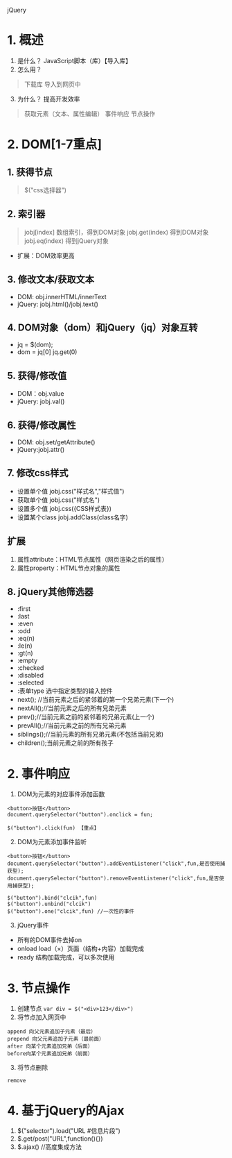 ﻿jQuery
# 1. 概述
1. 是什么？
JavaScript脚本（库）【导入库】
2. 怎么用？
> 下载库
> 导入到网页中
3. 为什么？
提高开发效率
> 获取元素（文本、属性编辑）
> 事件响应
> 节点操作
# 2. DOM[1-7重点]
## 1. 获得节点
> $("css选择器")
## 2. 索引器
> jobj[index] 数组索引，得到DOM对象
> jobj.get(index) 得到DOM对象
> jobj.eq(index) 得到jQuery对象
* 扩展：DOM效率更高
## 3. 修改文本/获取文本
* DOM: obj.innerHTML/innerText
* jQuery: jobj.html()/jobj.text()
## 4. DOM对象（dom）和jQuery（jq）对象互转
* jq = $(dom);
* dom = jq[0]   jq.get(0)
## 5. 获得/修改值
* DOM：obj.value
* jQuery: jobj.val()
## 6. 获得/修改属性
* DOM: obj.set/getAttribute()
* jQuery:jobj.attr()
## 7. 修改css样式
* 设置单个值 jobj.css("样式名","样式值")
* 获取单个值 jobj.css("样式名")
* 设置多个值 jobj.css({CSS样式表})
* 设置某个class jobj.addClass(class名字)
## 扩展
1. 属性attribute：HTML节点属性（网页渲染之后的属性）
2. 属性property：HTML节点对象的属性
## 8. jQuery其他筛选器
* :first
* :last
* :even
* :odd
* :eq(n)
* :le(n)
* :gt(n)
* :empty
* :checked
* :disabled
* :selected
* :表单type 选中指定类型的输入控件
* next(); //当前元素之后的紧邻着的第一个兄弟元素(下一个)
* nextAll();//当前元素之后的所有兄弟元素
* prev();//当前元素之前的紧邻着的兄弟元素(上一个)
* prevAll();//当前元素之前的所有兄弟元素
* siblings();//当前元素的所有兄弟元素(不包括当前兄弟)
* children();当前元素之前的所有孩子
# 2. 事件响应
1. DOM为元素的对应事件添加函数
```
<button>按钮</button>
document.querySelector("button").onclick = fun;

```
```
$("button").click(fun) 【重点】
```
2. DOM为元素添加事件监听
```
<button>按钮</button>
document.querySelector("button").addEventListener("click",fun,是否使用捕获型);
document.querySelector("button").removeEventListener("click",fun,是否使用捕获型);

```
```
$("button").bind("clcik",fun)
$("button").unbind("clcik")
$("button").one("clcik",fun) //一次性的事件
```
3. jQuery事件
* 所有的DOM事件去掉on
* onload load（×）页面（结构+内容）加载完成
* ready 结构加载完成，可以多次使用
# 3. 节点操作
1. 创建节点
```var div = $("<div>123</div>")```
2. 将节点加入网页中
```
append 向父元素追加子元素（最后）
prepend 向父元素追加子元素（最前面）
after 向某个元素追加兄弟（后面）
before向某个元素追加兄弟（前面）
```
3. 将节点删除
```
remove
```
# 4. 基于jQuery的Ajax
1. $("selector").load("URL #信息片段")
2. $.get/post("URL",function(){})
3. $.ajax() //高度集成方法